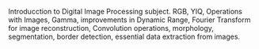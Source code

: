 Introducction to Digital Image Processing subject. 
RGB, YIQ, Operations with Images, Gamma, improvements in Dynamic Range, Fourier Transform for image reconstruction, Convolution operations, morphology, segmentation, border detection, essential data extraction from images.

